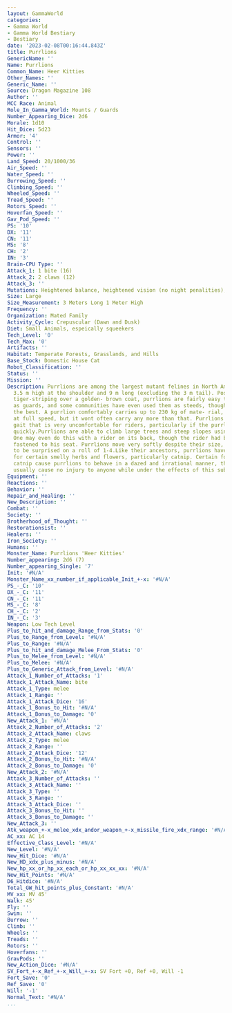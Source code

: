 ```yaml
---
layout: GammaWorld
categories:
- Gamma World
- Gamma World Bestiary
- Bestiary
date: '2023-02-08T00:16:44.843Z'
title: Purrlions
GenericName: ''
Name: Purrlions
Common_Name: Heer Kitties
Other_Names: ''
Generic_Name: ''
Source: Dragon Magazine 108
Author: ''
MCC Race: Animal
Role_In_Gamma_World: Mounts / Guards
Number_Appearing_Dice: 2d6
Morale: 1d10
Hit_Dice: 5d23
Armor: '4'
Control: ''
Sensors: ''
Power: ''
Land_Speed: 20/1000/36
Air_Speed: ''
Water_Speed: ''
Burrowing_Speed: ''
Climbing_Speed: ''
Wheeled_Speed: ''
Tread_Speed: ''
Rotors_Speed: ''
Hoverfan_Speed: ''
Gav_Pod_Speed: ''
PS: '10'
DX: '11'
CN: '11'
MS: '8'
CH: '2'
IN: '3'
Brain-CPU Type: ''
Attack_1: 1 bite (16)
Attack_2: 2 claws (12)
Attack_3: ''
Mutations: Heightened balance, heightened vision (no night penalities), and taller
Size: Large
Size_Measurement: 3 Meters Long 1 Meter High
Frequency: ''
Organization: Mated Family
Activity_Cycle: Crepuscular (Dawn and Dusk)
Diet: Small Animals, espeically squeekers
Tech_Level: '0'
Tech_Max: '0'
Artifacts: ''
Habitat: Temperate Forests, Grasslands, and Hills
Base_Stock: Domestic House Cat
Robot_Classification: ''
Status: ''
Mission: ''
Description: Purrlions are among the largest mutant felines in North America, reaching
  3.5 m high at the shoulder and 9 m long (excluding the 3 m tail). Possessing a beautiful
  tiger-striping over a golden- brown coat, purrlions are fairly easy to domesticate
  as guards, and some communities have even used them as steeds, though they are not
  the best. A purrlion comfortably carries up to 230 kg of mate- rial, including riders,
  at full speed, but it wont often carry any more than that. Purrlions have a loping
  gait that is very uncomfortable for riders, particularly if the purrlions are moving
  quickly.Purrlions are able to climb large trees and steep slopes using their claws.
  One may even do this with a rider on its back, though the rider had better be securely
  fastened to his seat. Purrlions move very softly despite their size, causing opponents
  to be surprised on a roll of 1-4.Like their ancestors, purrlions have an affinity
  for certain smelly herbs and flowers, particularly catnip. Certain forms of mutant
  catnip cause purrlions to behave in a dazed and irrational manner, though the purrlions
  usually cause no injury to anyone while under the effects of this substance.
Equipment: ''
Reactions: ''
Behavior: ''
Repair_and_Healing: ''
New_Description: ''
Combat: ''
Society: ''
Brotherhood_of_Thought: ''
Restorationsist: ''
Healers: ''
Iron_Society: ''
Humans: ''
Monster_Name: Purrlions 'Heer Kitties'
Number_appearing: 2d6 (7)
Number_appearing_Single: '7'
Init: '#N/A'
Monster_Name_xx_number_if_applicable_Init_+-x: '#N/A'
PS_-_C: '10'
DX_-_C: '11'
CN_-_C: '11'
MS_-_C: '8'
CH_-_C: '2'
IN_-_C: '3'
Weapon: Low Tech Level
Plus_to_hit_and_damage_Range_from_Stats: '0'
Plus_to_Range_from_Level: '#N/A'
Plus_to_Range: '#N/A'
Plus_to_hit_and_damage_Melee_From_Stats: '0'
Plus_to_Melee_from_Level: '#N/A'
Plus_to_Melee: '#N/A'
Plus_to_Generic_Attack_from_Level: '#N/A'
Attack_1_Number_of_Attacks: '1'
Attack_1_Attack_Name: bite
Attack_1_Type: melee
Attack_1_Range: ''
Attack_1_Attack_Dice: '16'
Attack_1_Bonus_to_Hit: '#N/A'
Attack_1_Bonus_to_Damage: '0'
New_Attack_1: '#N/A'
Attack_2_Number_of_Attacks: '2'
Attack_2_Attack_Name: claws
Attack_2_Type: melee
Attack_2_Range: ''
Attack_2_Attack_Dice: '12'
Attack_2_Bonus_to_Hit: '#N/A'
Attack_2_Bonus_to_Damage: '0'
New_Attack_2: '#N/A'
Attack_3_Number_of_Attacks: ''
Attack_3_Attack_Name: ''
Attack_3_Type: ''
Attack_3_Range: ''
Attack_3_Attack_Dice: ''
Attack_3_Bonus_to_Hit: ''
Attack_3_Bonus_to_Damage: ''
New_Attack_3: ''
Atk_weapon_+-x_melee_xdx_andor_weapon_+-x_missile_fire_xdx_range: '#N/A'
AC_xx: AC 14
Effective_Class_Level: '#N/A'
New_Level: '#N/A'
New_Hit_Dice: '#N/A'
New_HD_xdx_plus_minus: '#N/A'
New_hp_xx_or_hp_xx_each_or_hp_xx_xx_xx: '#N/A'
New_Hit_Points: '#N/A'
D6_Hitdice: '#N/A'
Total_GW_hit_points_plus_Constant: '#N/A'
MV_xx: MV 45'
Walk: 45'
Fly: ''
Swim: ''
Burrow: ''
Climb: ''
Wheels: ''
Treads: ''
Rotors: ''
Hoverfans: ''
GravPods: ''
New_Action_Dice: '#N/A'
SV_Fort_+-x_Ref_+-x_Will_+-x: SV Fort +0, Ref +0, Will -1
Fort_Save: '0'
Ref_Save: '0'
Will: '-1'
Normal_Text: '#N/A'
...
```

